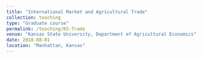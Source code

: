 ```yaml
---
title: "International Market and Agricultural Trade"
collection: teaching
type: "Graduate course"
permalink: /teaching/KS-Trade
venue: "Kansas State University, Department of Agricultural Economics"
date: 2018-08-01
location: "Manhattan, Kansas"
---
```


